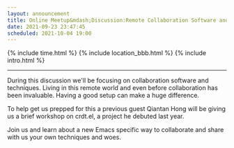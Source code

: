 ```yaml
---
layout: announcement
title: Online Meetup&mdash;Discussion:Remote Collaboration Software and crtd.el
date: 2021-09-23 23:47:45
scheduled: 2021-10-04 19:00
---
```


{% include time.html %}
{% include location_bbb.html %}
{% include intro.html %}

---

During this discussion we'll be focusing on collaboration software and techniques. Living in this remote world and even before collaboration has been invaluable. Having a good setup can make a huge difference.

To help get us prepped for this a previous guest Qiantan Hong will be giving us a brief workshop on crdt.el, a project he debuted last year.

Join us and learn about a new Emacs specific way to collaborate and share with us your own techniques and woes.
